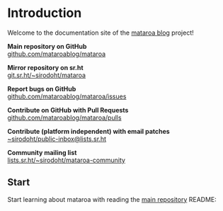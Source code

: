 # Introduction

Welcome to the documentation site of the
[mataroa blog](https://github.com/mataroablog)
project!

**Main repository on GitHub**  
[github.com/mataroablog/mataroa](https://github.com/mataroablog/mataroa)

**Mirror repository on sr.ht**  
[git.sr.ht/~sirodoht/mataroa](https://git.sr.ht/~sirodoht/mataroa)

**Report bugs on GitHub**  
[github.com/mataroablog/mataroa/issues](https://github.com/mataroablog/mataroa/issues)

**Contribute on GitHub with Pull Requests**  
[github.com/mataroablog/mataroa/pulls](https://github.com/mataroablog/mataroa/pulls)

**Contribute (platform independent) with email patches**  
[~sirodoht/public-inbox@lists.sr.ht](mailto:~sirodoht/public-inbox@lists.sr.ht)

**Community mailing list**  
[lists.sr.ht/~sirodoht/mataroa-community](https://lists.sr.ht/~sirodoht/mataroa-community)

## Start

Start learning about mataroa with reading the
<a href="https://github.com/mataroablog/mataroa">main repository</a>
README:
